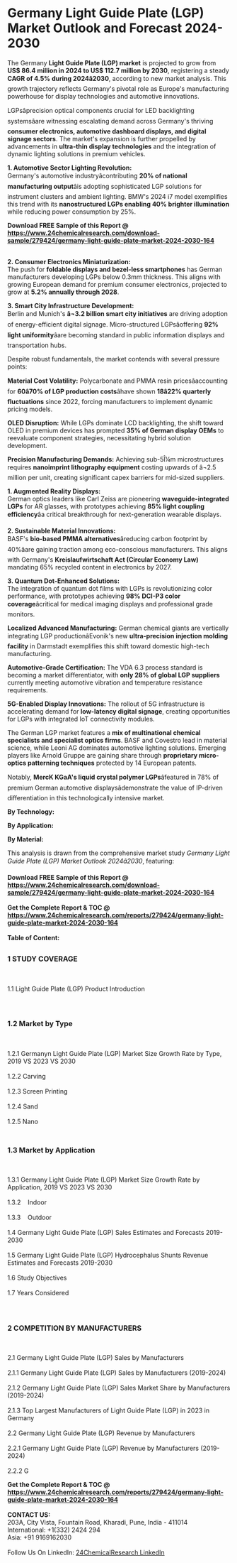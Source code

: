 <h1>Germany Light Guide Plate (LGP) Market Outlook and Forecast 2024-2030</h1><p>The Germany <strong>Light Guide Plate (LGP) market</strong> is projected to grow from <strong>US$ 86.4 million in 2024 to US$ 112.7 million by 2030</strong>, registering a steady <strong>CAGR of 4.5% during 2024â2030</strong>, according to new market analysis. This growth trajectory reflects Germany's pivotal role as Europe's manufacturing powerhouse for display technologies and automotive innovations.</p><p>LGPsâprecision optical components crucial for LED backlighting systemsâare witnessing escalating demand across Germany's thriving <strong>consumer electronics, automotive dashboard displays, and digital signage sectors</strong>. The market's expansion is further propelled by advancements in <strong>ultra-thin display technologies</strong> and the integration of dynamic lighting solutions in premium vehicles.</p><p><strong>1. Automotive Sector Lighting Revolution:</strong><br>
Germany's automotive industryâcontributing <strong>20% of national manufacturing output</strong>âis adopting sophisticated LGP solutions for instrument clusters and ambient lighting. BMW's 2024 i7 model exemplifies this trend with its <strong>nanostructured LGPs enabling 40% brighter illumination</strong> while reducing power consumption by 25%.</p><div><b>Download FREE Sample of this Report @ 
            <a href="https://www.24chemicalresearch.com/download-sample/279424/germany-light-guide-plate-market-2024-2030-164">
            https://www.24chemicalresearch.com/download-sample/279424/germany-light-guide-plate-market-2024-2030-164</a></b></div><br><p><strong>2. Consumer Electronics Miniaturization:</strong><br>
The push for <strong>foldable displays and bezel-less smartphones</strong> has German manufacturers developing LGPs below 0.3mm thickness. This aligns with growing European demand for premium consumer electronics, projected to grow at <strong>5.2% annually through 2028</strong>.</p><p><strong>3. Smart City Infrastructure Development:</strong><br>
Berlin and Munich's <strong>â¬3.2 billion smart city initiatives</strong> are driving adoption of energy-efficient digital signage. Micro-structured LGPsâoffering <strong>92% light uniformity</strong>âare becoming standard in public information displays and transportation hubs.</p><p>Despite robust fundamentals, the market contends with several pressure points:</p><p><strong>Material Cost Volatility:</strong> Polycarbonate and PMMA resin pricesâaccounting for <strong>60â70% of LGP production costs</strong>âhave shown <strong>18â22% quarterly fluctuations</strong> since 2022, forcing manufacturers to implement dynamic pricing models.</p><p><strong>OLED Disruption:</strong> While LGPs dominate LCD backlighting, the shift toward OLED in premium devices has prompted <strong>35% of German display OEMs</strong> to reevaluate component strategies, necessitating hybrid solution development.</p><p><strong>Precision Manufacturing Demands:</strong> Achieving sub-5Î¼m microstructures requires <strong>nanoimprint lithography equipment</strong> costing upwards of â¬2.5 million per unit, creating significant capex barriers for mid-sized suppliers.</p><p><strong>1. Augmented Reality Displays:</strong><br>
German optics leaders like Carl Zeiss are pioneering <strong>waveguide-integrated LGPs</strong> for AR glasses, with prototypes achieving <strong>85% light coupling efficiency</strong>âa critical breakthrough for next-generation wearable displays.</p><p><strong>2. Sustainable Material Innovations:</strong><br>
BASF's <strong>bio-based PMMA alternatives</strong>âreducing carbon footprint by 40%âare gaining traction among eco-conscious manufacturers. This aligns with Germany's <strong>Kreislaufwirtschaft Act (Circular Economy Law)</strong> mandating 65% recycled content in electronics by 2027.</p><p><strong>3. Quantum Dot-Enhanced Solutions:</strong><br>
The integration of quantum dot films with LGPs is revolutionizing color performance, with prototypes achieving <strong>98% DCI-P3 color coverage</strong>âcritical for medical imaging displays and professional grade monitors.</p><p><strong>Localized Advanced Manufacturing:</strong> German chemical giants are vertically integrating LGP productionâEvonik's new <strong>ultra-precision injection molding facility</strong> in Darmstadt exemplifies this shift toward domestic high-tech manufacturing.</p><p><strong>Automotive-Grade Certification:</strong> The VDA 6.3 process standard is becoming a market differentiator, with <strong>only 28% of global LGP suppliers</strong> currently meeting automotive vibration and temperature resistance requirements.</p><p><strong>5G-Enabled Display Innovations:</strong> The rollout of 5G infrastructure is accelerating demand for <strong>low-latency digital signage</strong>, creating opportunities for LGPs with integrated IoT connectivity modules.</p><p>The German LGP market features a <strong>mix of multinational chemical specialists and specialist optics firms</strong>. BASF and Covestro lead in material science, while Leoni AG dominates automotive lighting solutions. Emerging players like Arnold Gruppe are gaining share through <strong>proprietary micro-optics patterning techniques</strong> protected by 14 European patents.</p><p>Notably, <strong>MercK KGaA's liquid crystal polymer LGPs</strong>âfeatured in 78% of premium German automotive displaysâdemonstrate the value of IP-driven differentiation in this technologically intensive market.</p><p><strong>By Technology:</strong></p><p><strong>By Application:</strong></p><p><strong>By Material:</strong></p><p>This analysis is drawn from the comprehensive market study <em>Germany Light Guide Plate (LGP) Market Outlook 2024â2030</em>, featuring:</p><div><b>Download FREE Sample of this Report @ 
            <a href="https://www.24chemicalresearch.com/download-sample/279424/germany-light-guide-plate-market-2024-2030-164">
            https://www.24chemicalresearch.com/download-sample/279424/germany-light-guide-plate-market-2024-2030-164</a></b></div><br><div><b>Get the Complete Report & TOC @ 
            <a href="https://www.24chemicalresearch.com/reports/279424/germany-light-guide-plate-market-2024-2030-164">
            https://www.24chemicalresearch.com/reports/279424/germany-light-guide-plate-market-2024-2030-164</a></b></div><br>
            <b>Table of Content:</b><p><h2><span style="font-size:16px"><strong>1 STUDY COVERAGE</strong></span></h2><br />
<p>1.1 Light Guide Plate (LGP) Product Introduction</p><br />
<h2><span style="font-size:16px"><strong>1.2 Market by Type</strong></span></h2><br />
<p>1.2.1 Germanyn Light Guide Plate (LGP) Market Size Growth Rate by Type, 2019 VS 2023 VS 2030<br /><br />
1.2.2 Carving&nbsp;&nbsp; &nbsp;<br /><br />
1.2.3 Screen Printing<br /><br />
1.2.4 Sand<br /><br />
1.2.5 Nano<br /><br />
<h2><span style="font-size:16px"><strong>1.3 Market by Application</strong></span></h2><br />
<p>1.3.1 Germany Light Guide Plate (LGP) Market Size Growth Rate by Application, 2019 VS 2023 VS 2030<br /><br />
1.3.2&nbsp;&nbsp; &nbsp;Indoor<br /><br />
1.3.3&nbsp;&nbsp; &nbsp;Outdoor<br /><br />
1.4 Germany Light Guide Plate (LGP) Sales Estimates and Forecasts 2019-2030<br /><br />
1.5 Germany Light Guide Plate (LGP) Hydrocephalus Shunts Revenue Estimates and Forecasts 2019-2030<br /><br />
1.6 Study Objectives<br /><br />
1.7 Years Considered</p><br />
<h2><span style="font-size:16px"><strong>2 COMPETITION BY MANUFACTURERS</strong></span></h2><br />
<p>2.1 Germany Light Guide Plate (LGP) Sales by Manufacturers<br /><br />
2.1.1 Germany Light Guide Plate (LGP) Sales by Manufacturers (2019-2024)<br /><br />
2.1.2 Germany Light Guide Plate (LGP) Sales Market Share by Manufacturers (2019-2024)<br /><br />
2.1.3 Top Largest Manufacturers of Light Guide Plate (LGP) in 2023 in Germany<br /><br />
2.2 Germany Light Guide Plate (LGP) Revenue by Manufacturers<br /><br />
2.2.1 Germany Light Guide Plate (LGP) Revenue by Manufacturers (2019-2024)<br /><br />
2.2.2 G</p><div><b>Get the Complete Report & TOC @ 
            <a href="https://www.24chemicalresearch.com/reports/279424/germany-light-guide-plate-market-2024-2030-164">
            https://www.24chemicalresearch.com/reports/279424/germany-light-guide-plate-market-2024-2030-164</a></b></div><br><b>CONTACT US:</b><br>
            203A, City Vista, Fountain Road, Kharadi, Pune, India - 411014<br>
            International: +1(332) 2424 294<br>
            Asia: +91 9169162030 <br><br>
            Follow Us On LinkedIn: <a href="https://www.linkedin.com/company/24chemicalresearch/">24ChemicalResearch LinkedIn</a>